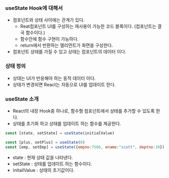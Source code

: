 ### useState Hook에 대해서

- 컴포넌트와 상태 사이에는 관계가 있다.
  - Reat컴포넌트 UI를 구성하는 재사용이 가능한 코드 블록이다.
    (컴포넌트는 결국 함수이다.)
  - 함수안에 함수 구현이 가능하다.
  - return에서 반환하는 엘리먼트가 화면을 구성한다.
- 컴포넌트 상태를 가질 수 있고 상태는 컴포넌트의 데이터 이다.

### 상태 정의

- 상태는 UI가 반응해야 하는 동적 데이터 이다.
- 상태가 변경되면 React는 자동으로 UI를 업데이트 한다.

### useState 소개

- React의 내장 Hook중 하나로, 함수형 컴포넌트에서 상태를 추가할 수 있도록 한다.
- 상태를 초기화 하고 상태를 업데이트 하는 함수를 제공한다.

```javascript
const [state, setState] = useState(initialValue)

const [plus, setPlus] = useState(0)
const [emp, setEmp] = useState({empno:7566, ename:"scott", deptno:10})
```
- state : 현재 상태 값을 나타낸다.
- setState : 상태를 업데이트 하는 함수이다.
- initailValue : 상태의 초기값이다.